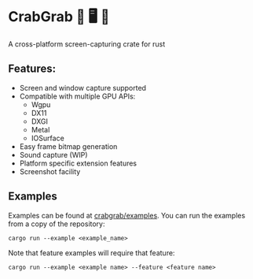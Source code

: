 # CrabGrab 🦀 🖥️ 🦀 

A cross-platform screen-capturing crate for rust

Features:
---------
- Screen and window capture supported
- Compatible with multiple GPU APIs:
    - Wgpu
    - DX11
    - DXGI
    - Metal
    - IOSurface
- Easy frame bitmap generation
- Sound capture (WIP)
- Platform specific extension features
- Screenshot facility

Examples
--------

Examples can be found at [crabgrab/examples](examples). You can run the examples from a copy of the repository:

`cargo run --example <example_name>`

Note that feature examples will require that feature:

`cargo run --example <example name> --feature <feature name>`